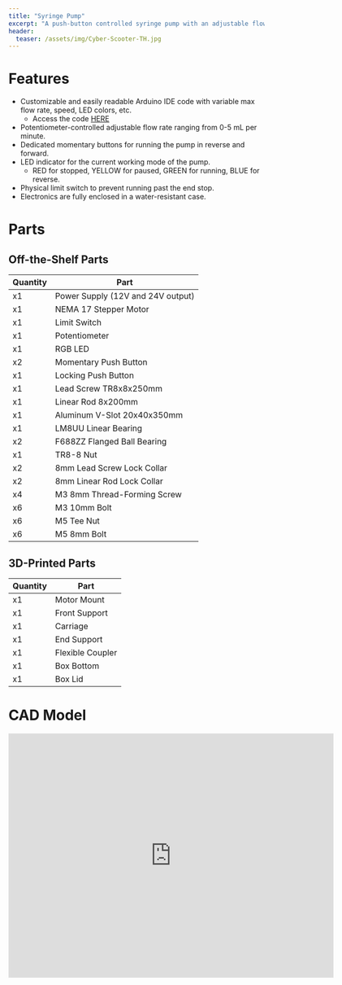 ```yaml
---
title: "Syringe Pump"
excerpt: "A push-button controlled syringe pump with an adjustable flow rate."
header:
  teaser: /assets/img/Cyber-Scooter-TH.jpg
---
```


# Features

* Customizable and easily readable Arduino IDE code with variable max flow rate, speed, LED colors, etc.
  * Access the code [HERE](https://github.com/wal627/Syringe-Pump/blob/main/Syringe_pot.ino)
* Potentiometer-controlled adjustable flow rate ranging from 0-5 mL per minute.
* Dedicated momentary buttons for running the pump in reverse and forward.
* LED indicator for the current working mode of the pump. 
  * RED for stopped, YELLOW for paused, GREEN for running, BLUE for reverse.
* Physical limit switch to prevent running past the end stop.
* Electronics are fully enclosed in a water-resistant case.

# Parts

## Off-the-Shelf Parts

| Quantity | Part                              |
|----------|-----------------------------------|
| x1       | Power Supply (12V and 24V output) |
| x1       | NEMA 17 Stepper Motor             |
| x1       | Limit Switch                      |
| x1       | Potentiometer                     |
| x1       | RGB LED                           |
| x2       | Momentary Push Button             |
| x1       | Locking Push Button               |
| x1       | Lead Screw TR8x8x250mm            |
| x1       | Linear Rod 8x200mm                |
| x1       | Aluminum V-Slot 20x40x350mm       |
| x1       | LM8UU Linear Bearing              |
| x2       | F688ZZ Flanged Ball Bearing       |
| x1       | TR8-8 Nut                         |
| x2       | 8mm Lead Screw Lock Collar        |
| x2       | 8mm Linear Rod Lock Collar        |
| x4       | M3 8mm Thread-Forming Screw       |
| x6       | M3 10mm Bolt                      |
| x6       | M5 Tee Nut                        |
| x6       | M5 8mm Bolt                       |

## 3D-Printed Parts

| Quantity | Part             |
|----------|------------------|
| x1       | Motor Mount      |
| x1       | Front Support    |
| x1       | Carriage         |
| x1       | End Support      |
| x1       | Flexible Coupler |
| x1       | Box Bottom       |
| x1       | Box Lid          |


# CAD Model
<iframe src="https://vanderbilt643.autodesk360.com/shares/public/SH512d4QTec90decfa6e6972764160d20dbe?mode=embed" width="640" height="480" allowfullscreen="true" webkitallowfullscreen="true" mozallowfullscreen="true"  frameborder="0"></iframe>
